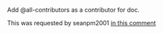 Add @all-contributors as a contributor for doc.

This was requested by seanpm2001 [in this comment](https://github.com/seanpm2001/Degoogle-your-life/issues/18#issuecomment-1004413357)
